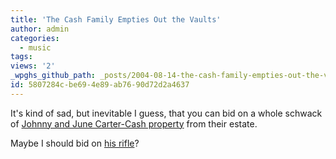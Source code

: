 ```yaml
---
title: 'The Cash Family Empties Out the Vaults'
author: admin
categories:
  - music
tags: 
views: '2'
_wpghs_github_path: _posts/2004-08-14-the-cash-family-empties-out-the-vaults.md
id: 5807284c-be69-4e89-ab76-90d72d2a4637
---
```

<p>It's kind of sad, but inevitable I guess, that you can bid on a whole schwack of <a href="http://search.sothebys.com/search/collArea/BrowseCat.jsp?event_id=26812">Johnny and June Carter-Cash property</a> from their estate.</p>
<p>Maybe I should bid on <a href="http://search.sothebys.com/jsps/live/lot/LotDetail.jsp?lot_id=496NY">his rifle</a>?</p>
